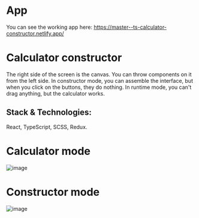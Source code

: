 # App

You can see the working app here: https://master--ts-calculator-constructor.netlify.app/

# Сalculator constructor

The right side of the screen is the canvas. You can throw components on it from the left side. In constructor mode, you can assemble the interface, but when you click on the buttons, they do nothing. In runtime mode, you can't drag anything, but the calculator works.

## Stack & Technologies: 

React, TypeScript, SCSS, Redux.

# Сalculator mode

![image](https://user-images.githubusercontent.com/120132990/229749930-78fb883e-ad76-42b7-8a5c-e6a7b29f68ea.png)


# Сonstructor mode

![image](https://user-images.githubusercontent.com/120132990/229748744-ea2225de-3dd0-4b4a-8a5d-58a2159f3ff3.png)


